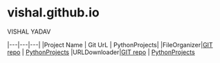 # vishal.github.io

VISHAL YADAV 

|---|---|---|
|Project Name  |  Git UrL  | PythonProjects|
|FileOrganizer|[GIT repo](https://github.com/yadavvishal36/PythonProjects)  |  [PythonProjects](https://github.com/yadavvishal36/PythonProjects)
|URLDownloader|[GIT repo](https://github.com/yadavvishal36/PythonProjects)  |  [PythonProjects](https://github.com/yadavvishal36/PythonProjects)
